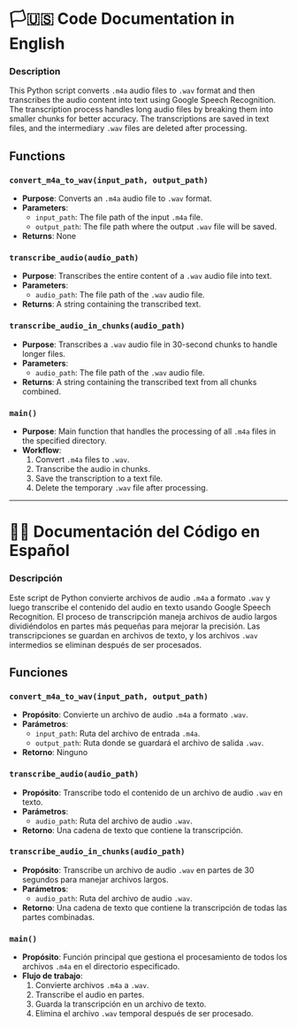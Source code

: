 # 🏳️‍🇺🇸 Code Documentation in English

### Description
This Python script converts `.m4a` audio files to `.wav` format and then transcribes the audio content into text using Google Speech Recognition. The transcription process handles long audio files by breaking them into smaller chunks for better accuracy. The transcriptions are saved in text files, and the intermediary `.wav` files are deleted after processing.

## Functions

### `convert_m4a_to_wav(input_path, output_path)`
- **Purpose**: Converts an `.m4a` audio file to `.wav` format.
- **Parameters**:
  - `input_path`: The file path of the input `.m4a` file.
  - `output_path`: The file path where the output `.wav` file will be saved.
- **Returns**: None

### `transcribe_audio(audio_path)`
- **Purpose**: Transcribes the entire content of a `.wav` audio file into text.
- **Parameters**:
  - `audio_path`: The file path of the `.wav` audio file.
- **Returns**: A string containing the transcribed text.

### `transcribe_audio_in_chunks(audio_path)`
- **Purpose**: Transcribes a `.wav` audio file in 30-second chunks to handle longer files.
- **Parameters**:
  - `audio_path`: The file path of the `.wav` audio file.
- **Returns**: A string containing the transcribed text from all chunks combined.

### `main()`
- **Purpose**: Main function that handles the processing of all `.m4a` files in the specified directory.
- **Workflow**:
  1. Convert `.m4a` files to `.wav`.
  2. Transcribe the audio in chunks.
  3. Save the transcription to a text file.
  4. Delete the temporary `.wav` file after processing.

---

# 🏳️‍🌐 Documentación del Código en Español

### Descripción
Este script de Python convierte archivos de audio `.m4a` a formato `.wav` y luego transcribe el contenido del audio en texto usando Google Speech Recognition. El proceso de transcripción maneja archivos de audio largos dividiéndolos en partes más pequeñas para mejorar la precisión. Las transcripciones se guardan en archivos de texto, y los archivos `.wav` intermedios se eliminan después de ser procesados.

## Funciones

### `convert_m4a_to_wav(input_path, output_path)`
- **Propósito**: Convierte un archivo de audio `.m4a` a formato `.wav`.
- **Parámetros**:
  - `input_path`: Ruta del archivo de entrada `.m4a`.
  - `output_path`: Ruta donde se guardará el archivo de salida `.wav`.
- **Retorno**: Ninguno

### `transcribe_audio(audio_path)`
- **Propósito**: Transcribe todo el contenido de un archivo de audio `.wav` en texto.
- **Parámetros**:
  - `audio_path`: Ruta del archivo de audio `.wav`.
- **Retorno**: Una cadena de texto que contiene la transcripción.

### `transcribe_audio_in_chunks(audio_path)`
- **Propósito**: Transcribe un archivo de audio `.wav` en partes de 30 segundos para manejar archivos largos.
- **Parámetros**:
  - `audio_path`: Ruta del archivo de audio `.wav`.
- **Retorno**: Una cadena de texto que contiene la transcripción de todas las partes combinadas.

### `main()`
- **Propósito**: Función principal que gestiona el procesamiento de todos los archivos `.m4a` en el directorio especificado.
- **Flujo de trabajo**:
  1. Convierte archivos `.m4a` a `.wav`.
  2. Transcribe el audio en partes.
  3. Guarda la transcripción en un archivo de texto.
  4. Elimina el archivo `.wav` temporal después de ser procesado.
